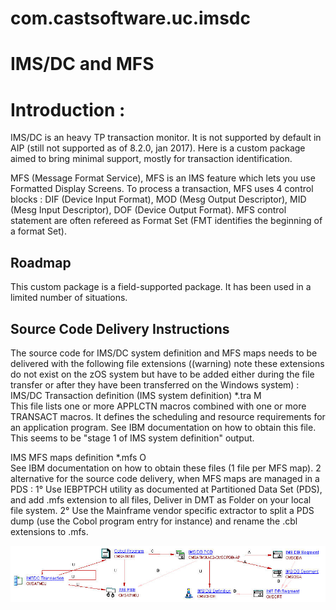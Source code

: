 # com.castsoftware.uc.imsdc

# IMS/DC and MFS 

# Introduction : 

IMS/DC is an heavy TP transaction monitor. It is not supported by default in AIP (still not supported as of 8.2.0, jan 2017). Here is a custom package aimed to bring minimal support, mostly for transaction identification.

MFS (Message Format Service), MFS is an IMS feature which lets you use Formatted Display Screens. To process a transaction, MFS uses 4 control blocks : DIF (Device Input Format), MOD (Mesg Output Descriptor), MID (Mesg Input Descriptor), DOF (Device Output Format). MFS control statement are often refereed as Format Set (FMT identifies the beginning of a format Set).  

## Roadmap
This custom package is a field-supported package. It has been used in a limited number of situations.


## Source Code Delivery Instructions

The source code for IMS/DC system definition and MFS maps needs to be delivered with the following file extensions ((warning) note these extensions do not exist on the zOS system but have to be added either during the file transfer or after they have been transferred on the Windows system) :
IMS/DC Transaction definition (IMS system definition)
	*.tra	M	
This file lists one or more APPLCTN macros combined with one or more TRANSACT macros.
It defines the scheduling and resource requirements for an application program.
See IBM documentation on how to obtain this file.
This seems to be "stage 1 of IMS system definition" output.

IMS MFS maps definition	*.mfs	O	
See IBM documentation on how to obtain these files (1 file per MFS map).
2 alternative for the source code delivery, when MFS maps are managed in a PDS :
1° Use IEBPTPCH utility as documented at Partitioned Data Set (PDS), and add .mfs extension to all files, Deliver in DMT as Folder on your local file system.
2° Use the Mainframe vendor specific extractor to split a PDS dump (use the Cobol program entry for instance) and rename the .cbl extensions to .mfs.

 
![The log file containing the path](/imsdc_transaction6_PGU_page_Workaround.jpg)

